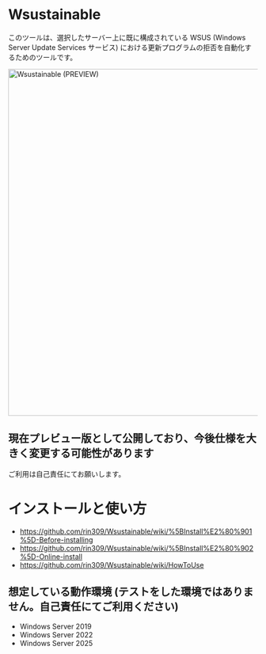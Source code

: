 # Wsustainable
このツールは、選択したサーバー上に既に構成されている WSUS (Windows Server Update Services サービス) における更新プログラムの拒否を自動化するためのツールです。

<img width="701" alt="Wsustainable (PREVIEW)" src="https://github.com/rin309/Wsustainable/assets/760251/1d851447-ec39-4404-9004-3379fd21cbc7">

## 現在プレビュー版として公開しており、今後仕様を大きく変更する可能性があります
ご利用は自己責任にてお願いします。

# インストールと使い方
- https://github.com/rin309/Wsustainable/wiki/%5BInstall%E2%80%901%5D-Before-installing
- https://github.com/rin309/Wsustainable/wiki/%5BInstall%E2%80%902%5D-Online-install
- https://github.com/rin309/Wsustainable/wiki/HowToUse

## 想定している動作環境 (テストをした環境ではありません。自己責任にてご利用ください)
- Windows Server 2019
- Windows Server 2022
- Windows Server 2025
